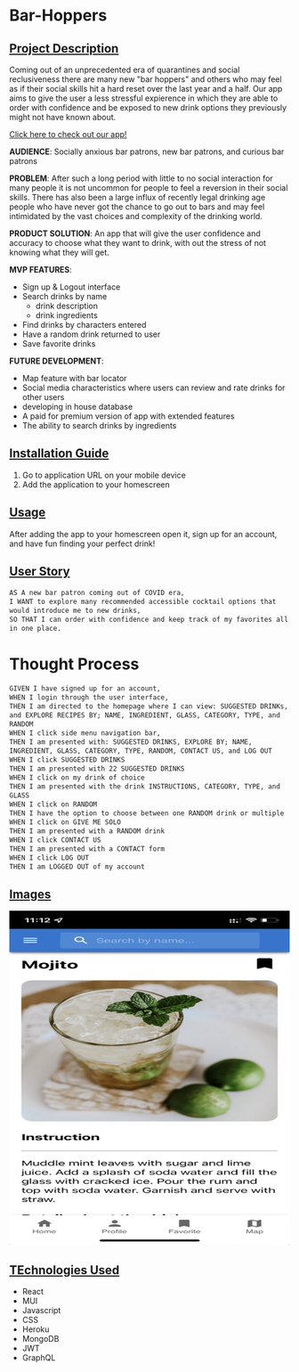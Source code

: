 # Bar-Hoppers

## <u>Project Description</u>
Coming out of an unprecedented era of quarantines and social reclusiveness there are many new "bar hoppers" and others who may feel as if their social skills hit a hard reset over the last year and a half. Our app aims to give the user a less stressful expierence in which they are able to order with confidence and be exposed to new drink options they previously might not have known about.

[Click here to check out our app!](https://dn-bar-hopper.herokuapp.com/)

**AUDIENCE**:
Socially anxious bar patrons, new bar patrons, and curious bar patrons

**PROBLEM**:
After such a long period with little to no social interaction for many people it is not uncommon for people to feel a reversion in their social skills. There has also been a large influx of recently legal drinking age people who have never got the chance to go out to bars and may feel intimidated by the vast choices and complexity of the drinking world.

**PRODUCT SOLUTION**:
An app that will give the user confidence and accuracy to choose what they want to drink, with out the stress of not knowing what they will get.

**MVP FEATURES**:
* Sign up & Logout interface
* Search drinks by name
    - drink description
    - drink ingredients
* Find drinks by characters entered
* Have a random drink returned to user
* Save favorite drinks

**FUTURE DEVELOPMENT**:
* Map feature with bar locator
* Social media characteristics where users can review and rate drinks for other users
* developing in house database
* A paid for premium version of app with extended features
* The ability to search drinks by ingredients

## <u>Installation Guide</u>
1. Go to application URL on your mobile device
2. Add the application to your homescreen

## <u>Usage</u>
After adding the app to your homescreen open it, sign up for an account, and have fun finding your perfect drink!

## <u>User Story</u>
```
AS A new bar patron coming out of COVID era,
I WANT to explore many recommended accessible cocktail options that would introduce me to new drinks,
SO THAT I can order with confidence and keep track of my favorites all in one place.
```

# Thought Process
```
GIVEN I have signed up for an account,
WHEN I login through the user interface,
THEN I am directed to the homepage where I can view: SUGGESTED DRINKs, and EXPLORE RECIPES BY; NAME, INGREDIENT, GLASS, CATEGORY, TYPE, and RANDOM
WHEN I click side menu navigation bar,
THEN I am presented with: SUGGESTED DRINKS, EXPLORE BY; NAME, INGREDIENT, GLASS, CATEGORY, TYPE, RANDOM, CONTACT US, and LOG OUT
WHEN I click SUGGESTED DRINKS
THEN I am presented with 22 SUGGESTED DRINKS
WHEN I click on my drink of choice
THEN I am presented with the drink INSTRUCTIONS, CATEGORY, TYPE, and GLASS
WHEN I click on RANDOM
THEN I have the option to choose between one RANDOM drink or multiple
WHEN I click on GIVE ME SOLO
THEN I am presented with a RANDOM drink
WHEN I click CONTACT US
THEN I am presented with a CONTACT form
WHEN I click LOG OUT
THEN I am LOGGED OUT of my account
```


## <u>Images</u>
<img src="assets/img/drinkdescr.png" width="600" height="600" alt="drink description"/>


## <u>TEchnologies Used</u>
* React
* MUI
* Javascript
* CSS
* Heroku
* MongoDB
* JWT
* GraphQL